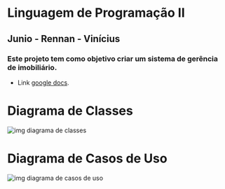 # Linguagem de Programação II
## Junio - Rennan - Vinícius
### Este projeto tem como objetivo criar um sistema de gerência de imobiliário.
*  Link [google docs](https://docs.google.com/document/d/1ik4fivwwjWVcqlX4ShgWJ-5hmGkP3wmwOtMJb8yLZpY/edit?usp=sharing).

# Diagrama de Classes
![img diagrama de classes](https://github.com/Systems-NanneR/LP/blob/main/Documentation/Class%20Diagram.jpg)
# Diagrama de Casos de Uso
![img diagrama de casos de uso](https://github.com/Systems-NanneR/LP/blob/main/Documentation/Use%20Case%20Diagram.jpg)
